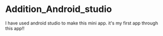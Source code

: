 # Addition_Android_studio
I have used android studio to make this mini app. it's my first app through this app!!
